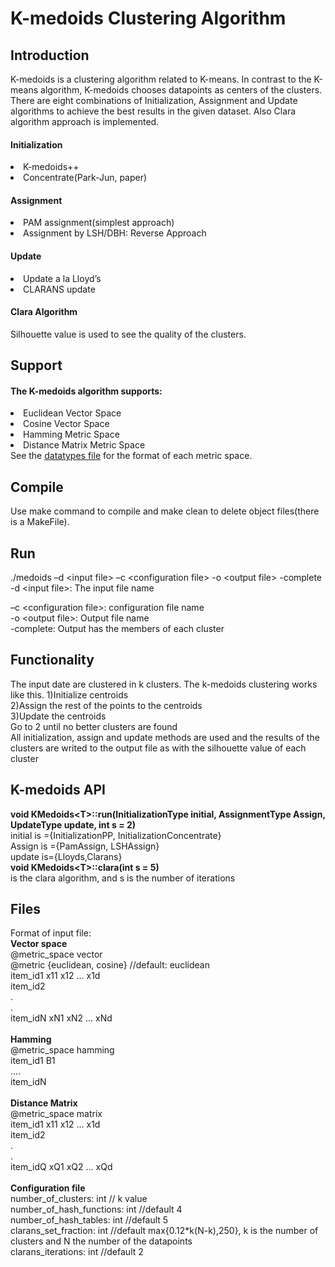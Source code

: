 <h1/>K-medoids Clustering Algorithm </h1>
<h2/>Introduction</h2> 
K-medoids is a clustering algorithm related to K-means. In contrast to the K-means algorithm, K-medoids chooses datapoints as centers of the clusters. There are eight combinations of Initialization, Assignment and Update algorithms to achieve the best results in the given dataset. Also Clara algorithm approach is implemented.

<h4/>Initialization</h4>
<lu/>
<li/>K-medoids++</li>
<li/>Concentrate(Park-Jun, paper)</li>
</lu>


<h4/>Assignment</h4>
<lu/>
<li/>PAM assignment(simplest approach) </li>
<li/>Assignment by LSH/DBH: Reverse Approach</li>
</lu>


<h4/>Update</h4>
<lu/>
<li/>Update a la Lloyd’s</li>
<li/>CLARANS update</li>
</lu>
<h4/>Clara Algorithm</h4>

Silhouette value is used to see the quality of the clusters.

<h2/>Support</h2>
<lu/>
<h4/>The K-medoids algorithm supports:</h4>
<li/>Euclidean  Vector Space</li>
<li/>Cosine Vector Space</li>
<li/>Hamming Metric Space</li>
<li/>Distance Matrix Metric Space</li>
</lu>
See the <a href="https://github.com/billDrett/K-Medoids-Clustering/blob/master/dataTypes.h">datatypes file</a> for the format of each metric space.

<h2/>Compile</h2>
Use make command to compile and make clean to delete object files(there is a MakeFile). 

<h2/>Run</h2>
./medoids –d &lt;input file> –c &lt;configuration file> -ο &lt;output file> -complete</br>
-d &lt;input file>: The input file name </br>

–c &lt;configuration file>: configuration file name</br>
-ο &lt;output file>: Output file name</br>
-complete: Output has the members of each cluster</br>

<h2>Functionality</h2>
The input date are clustered in k clusters. The k-medoids clustering works like this.
1)Initialize centroids </br>
2)Assign the rest of the points to the centroids</br>
3)Update the centroids</br>
Go to 2 until no better clusters are found</br>
All initialization, assign and update methods are used and the results of the clusters are writed to the output file as with the silhouette value of each cluster
<h2/>K-medoids API</h2>
<b>void KMedoids&lt;T>::run(InitializationType initial, AssignmentType Assign, UpdateType update, int s = 2)</b></br>
initial is ={InitializationPP,  InitializationConcentrate} </br>
Assign is ={PamAssign,  LSHAssign}</br>
update is={Lloyds,Clarans}</br>
<b>void KMedoids&lt;T>::clara(int s = 5) </b></br> 
is the clara algorithm, and s is the number of iterations



<h2>Files</h2>
Format of input file:</br>
<b>Vector space</b></br>
@metric_space vector </br>
@metric {euclidean, cosine} //default: euclidean</br>
item_id1  x11 x12 ... x1d</br>
item_id2</br>
.</br>
.</br>
item_idN  xN1 xN2 ... xNd</br></br>
<b>Hamming</b></br>
@metric_space hamming</br>
item_id1  B1</br>
....</br>
item_idN</br></br>
<b>Distance Matrix</b></br>
@metric_space matrix </br>
item_id1  x11 x12 ... x1d</br>
item_id2</br>
.</br>
.</br>
item_idQ  xQ1 xQ2 ... xQd</br></br>
<b>Configuration file</b></br>
number_of_clusters: int // k value</br>
number_of_hash_functions: int //default 4</br>
number_of_hash_tables: int //default 5</br>
clarans_set_fraction: int //default max{0.12*k(N-k),250}, k is the number of clusters and N the number of the datapoints </br>
clarans_iterations: int //default 2</br>


